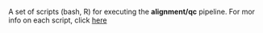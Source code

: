 A set of scripts (bash, R) for executing the **alignment/qc** pipeline. For mor info on each script, click [here](https://github.com/mattsada/sspipe/blob/master/01-alignment%20pipeline/README.md)